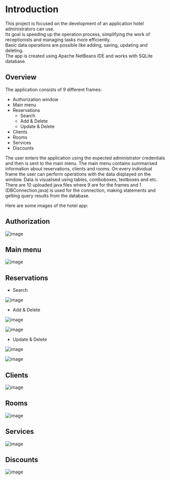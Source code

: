 # Introduction

This project is focused on the development of an application hotel administrators can use.\
Its goal is speeding up the operation process, simplifying the work of receptionists and managing tasks more efficiently.\
Basic data operations are possible like adding, saving, updating and deleting.\
The app is created using Apache NetBeans IDE and works with SQLite database.

## Overview

The application consists of 9 different frames:
* Authorization window
* Main menu
* Reservations
  * Search
  * Add & Delete
  * Update & Delete
* Clients
* Rooms
* Services
* Discounts

The user enters the application using the expected administrator credentials and then is sent to the main menu.
The main menu contains summarised information about reservations, clients and rooms.
On every individual frame the user can perform operations with the data displayed on the window.
Data is visualised using tables, comboboxes, textboxes and etc.
There are 10 uploaded java files where 9 are for the frames and 1 (DBConnection.java) is used for the connection, making statements and getting query results from the database.



Here are some images of the hotel app:

## Authorization
![image](https://user-images.githubusercontent.com/80641156/111791781-37743280-88cc-11eb-9fd1-8c8205d8c1e6.png)



## Main menu
![image](https://user-images.githubusercontent.com/80641156/111793184-b1f18200-88cd-11eb-9704-1bd56519f3e7.png)



## Reservations
* Search

![image](https://user-images.githubusercontent.com/80641156/111793869-5bd10e80-88ce-11eb-8d3b-653860cc0e0a.png)


* Add & Delete

![image](https://user-images.githubusercontent.com/80641156/111795061-866f9700-88cf-11eb-956a-2584616c9ba0.png)

![image](https://user-images.githubusercontent.com/80641156/111795256-ae5efa80-88cf-11eb-8c7b-1f950b6b5c3b.png)


* Update & Delete

![image](https://user-images.githubusercontent.com/80641156/111795703-1f061700-88d0-11eb-8bf9-eb5fdc8db8b8.png)

![image](https://user-images.githubusercontent.com/80641156/111795834-39d88b80-88d0-11eb-949d-6db94a89ce0e.png)



## Clients
![image](https://user-images.githubusercontent.com/80641156/111795980-5ffe2b80-88d0-11eb-8ffb-4629c0aaf346.png)



## Rooms
![image](https://user-images.githubusercontent.com/80641156/111796173-93d95100-88d0-11eb-8a85-3b86ecc36296.png)



## Services
![image](https://user-images.githubusercontent.com/80641156/111796310-bc614b00-88d0-11eb-9056-a9d3880931e7.png)



## Discounts
![image](https://user-images.githubusercontent.com/80641156/111796645-0ba77b80-88d1-11eb-86fb-08237c750823.png)


